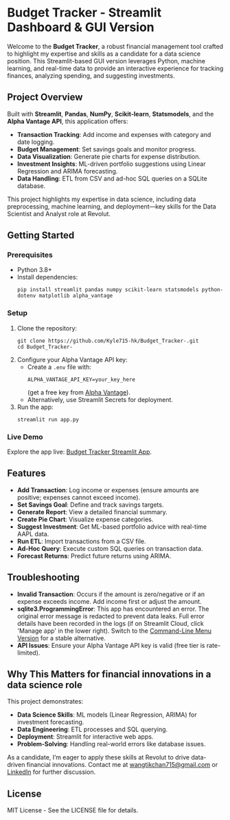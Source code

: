 # Budget Tracker - Streamlit Dashboard & GUI Version

Welcome to the **Budget Tracker**, a robust financial management tool crafted to highlight my expertise and skills as a candidate for a data science position. This Streamlit-based GUI version leverages Python, machine learning, and real-time data to provide an interactive experience for tracking finances, analyzing spending, and suggesting investments.

## Project Overview
Built with **Streamlit**, **Pandas**, **NumPy**, **Scikit-learn**, **Statsmodels**, and the **Alpha Vantage API**, this application offers:
- **Transaction Tracking**: Add income and expenses with category and date logging.
- **Budget Management**: Set savings goals and monitor progress.
- **Data Visualization**: Generate pie charts for expense distribution.
- **Investment Insights**: ML-driven portfolio suggestions using Linear Regression and ARIMA forecasting.
- **Data Handling**: ETL from CSV and ad-hoc SQL queries on a SQLite database.

This project highlights my expertise in data science, including data preprocessing, machine learning, and deployment—key skills for the Data Scientist and Analyst role at Revolut.

## Getting Started

### Prerequisites
- Python 3.8+
- Install dependencies:
  ```
  pip install streamlit pandas numpy scikit-learn statsmodels python-dotenv matplotlib alpha_vantage
  ```

### Setup
1. Clone the repository:
   ```
   git clone https://github.com/Kyle715-hk/Budget_Tracker-.git
   cd Budget_Tracker-
   ```
2. Configure your Alpha Vantage API key:
   - Create a `.env` file with:
     ```
     ALPHA_VANTAGE_API_KEY=your_key_here
     ```
     (get a free key from [Alpha Vantage](https://www.alphavantage.co)).
   - Alternatively, use Streamlit Secrets for deployment.
3. Run the app:
   ```
   streamlit run app.py
   ```


### Live Demo
Explore the app live: [Budget Tracker Streamlit App](https://budget-tracker-kyle.streamlit.app).

## Features
- **Add Transaction**: Log income or expenses (ensure amounts are positive; expenses cannot exceed income).
- **Set Savings Goal**: Define and track savings targets.
- **Generate Report**: View a detailed financial summary.
- **Create Pie Chart**: Visualize expense categories.
- **Suggest Investment**: Get ML-based portfolio advice with real-time AAPL data.
- **Run ETL**: Import transactions from a CSV file.
- **Ad-Hoc Query**: Execute custom SQL queries on transaction data.
- **Forecast Returns**: Predict future returns using ARIMA.

## Troubleshooting
- **Invalid Transaction**: Occurs if the amount is zero/negative or if an expense exceeds income. Add income first or adjust the amount.
- **sqlite3.ProgrammingError**: This app has encountered an error. The original error message is redacted to prevent data leaks. Full error details have been recorded in the logs (if on Streamlit Cloud, click 'Manage app' in the lower right). Switch to the [Command-Line Menu Version](https://github.com/Kyle715-hk/Budget-Tracker) for a stable alternative.
- **API Issues**: Ensure your Alpha Vantage API key is valid (free tier is rate-limited).

## Why This Matters for financial innovations in a data science role
This project demonstrates:
- **Data Science Skills**: ML models (Linear Regression, ARIMA) for investment forecasting.
- **Data Engineering**: ETL processes and SQL querying.
- **Deployment**: Streamlit for interactive web apps.
- **Problem-Solving**: Handling real-world errors like database issues.

As a candidate, I’m eager to apply these skills at Revolut to drive data-driven financial innovations. Contact me at wangtikchan715@gmail.com or [LinkedIn](https://www.linkedin.com/in/wang-tik-chan) for further discussion.

## License
MIT License - See the LICENSE file for details.
